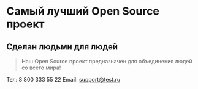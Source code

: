 ﻿# Самый лучший Open Source проект

## Сделан людьми для людей

> Наш Open Source проект предназначен для объединения людей со всего мира!



Тел: 8 800 333 55 22
Email: support@test.ru